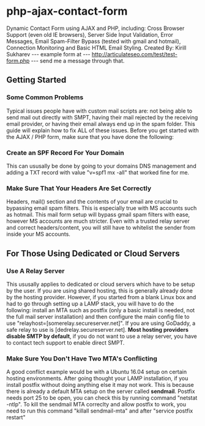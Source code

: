 # php-ajax-contact-form
Dynamic Contact Form using AJAX and PHP, including: Cross Browser Support (even old IE browsers), Server Side Input Validation, Error Messages, Email Spam-Filter Bypass (tested with gmail and hotmail), Connection Monitoring and Basic HTML Email Styling.
Created By: Kirill Sukharev --- example form at --- http://articulateseo.com/test/test-form.php --- send me a message through that.

<h2>Getting Started</h2>

<h3>Some Common Problems</h3>Typical issues people have with custom mail scripts are: not being able to send mail out directly with SMPT, having their mail rejected by the receiving email provider, or having their email always end up in the spam folder. This guide will explain how to fix ALL of these issues. Before you get started with the AJAX / PHP form, make sure that you have done the following:

<h3>Create an SPF Record For Your Domain</h3>This can ususally be done by going to your domains DNS management and adding a TXT record with value "v=spf1 mx -all" that worked fine for me.

<h3>Make Sure That Your Headers Are Set Correctly</h3>Headers, mail() section and the contents of your email are crucial to bypassing email spam filters. This is especially true with MS accounts such as hotmail. This mail form setup will bypass gmail spam filters with ease, however MS accounts are much stricter. Even with a trusted relay server and correct headers/content, you will still have to whitelist the sender from inside your MS accounts.

<h2>For Those Using Dedicated or Cloud Servers</h2>

<h3>Use A Relay Server</h3>This ususally applies to dedicated or cloud servers which have to be setup by the user. If you are using shared hosting, this is generally already done by the hosting provider. However, if you started from a blank Linux box and had to go through setting up a LAMP stack, you will have to do the following: install an MTA such as postfix (only a basic install is needed, not the full mail server installation) and then configure the main config file to use "relayhost=[somerelay.secureserver.net]". If you are using GoDaddy, a safe relay to use is [dedrelay.secureserver.net]. <strong>Most hosting providers disable SMTP by default</strong>, if you do not want to use a relay server, you have to contact tech support to enable direct SMPT.

<h3>Make Sure You Don't Have Two MTA's Conflicting</h3>A good conflict example would be with a Ubuntu 16.04 setup on certain hosting environments. After going thought your LAMP installation, if you install postfix without doing anything else it may not work. This is because there is already a default MTA setup on the server called <strong>sendmail</strong>. Postfix needs port 25 to be open, you can check this by running command "netstat -ntlp". To kill the sendmail MTA correclty and allow postfix to work, you need to run this command "killall sendmail-mta" and after "service postfix restart"
